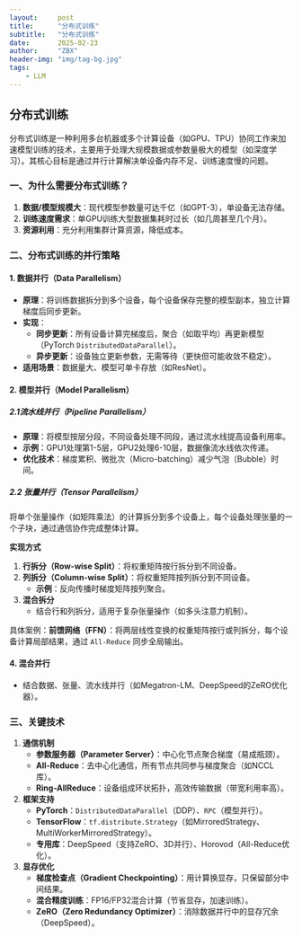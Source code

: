 ```yaml
---
layout:     post
title:      "分布式训练"
subtitle:   "分布式训练"
date:       2025-02-23
author:     "ZBX"
header-img: "img/tag-bg.jpg"
tags:
    - LLM
---
```


## 分布式训练

分布式训练是一种利用多台机器或多个计算设备（如GPU、TPU）协同工作来加速模型训练的技术，主要用于处理大规模数据或参数量极大的模型（如深度学习）。其核心目标是通过并行计算解决单设备内存不足、训练速度慢的问题。

### **一、为什么需要分布式训练？**

1. **数据/模型规模大**：现代模型参数量可达千亿（如GPT-3），单设备无法存储。
2. **训练速度需求**：单GPU训练大型数据集耗时过长（如几周甚至几个月）。
3. **资源利用**：充分利用集群计算资源，降低成本。

### **二、分布式训练的并行策略**

#### 1. **数据并行（Data Parallelism）**

- **原理**：将训练数据拆分到多个设备，每个设备保存完整的模型副本，独立计算梯度后同步更新。
- **实现**：
  - **同步更新**：所有设备计算完梯度后，聚合（如取平均）再更新模型（PyTorch `DistributedDataParallel`）。
  - **异步更新**：设备独立更新参数，无需等待（更快但可能收敛不稳定）。
- **适用场景**：数据量大、模型可单卡存放（如ResNet）。

#### 2. **模型并行（Model Parallelism）**

##### 2.1**流水线并行（Pipeline Parallelism）**

- **原理**：将模型按层分段，不同设备处理不同段，通过流水线提高设备利用率。
- **示例**：GPU1处理第1-5层，GPU2处理6-10层，数据像流水线依次传递。
- **优化技术**：梯度累积、微批次（Micro-batching）减少气泡（Bubble）时间。

##### 2.2 **张量并行（Tensor Parallelism）**

将单个张量操作（如矩阵乘法）的计算拆分到多个设备上，每个设备处理张量的一个子块，通过通信协作完成整体计算。

**实现方式**

1. **行拆分（Row-wise Split）**：将权重矩阵按行拆分到不同设备。
2. **列拆分（Column-wise Split）**：将权重矩阵按列拆分到不同设备。
   - **示例**：反向传播时梯度矩阵按列聚合。
3. **混合拆分**
   - 结合行和列拆分，适用于复杂张量操作（如多头注意力机制）。

具体案例：**前馈网络（FFN）**：将两层线性变换的权重矩阵按行或列拆分，每个设备计算局部结果，通过 `All-Reduce` 同步全局输出。

#### 4. **混合并行**

- 结合数据、张量、流水线并行（如Megatron-LM、DeepSpeed的ZeRO优化器）。

### **三、关键技术**

1. **通信机制**
   - **参数服务器（Parameter Server）**：中心化节点聚合梯度（易成瓶颈）。
   - **All-Reduce**：去中心化通信，所有节点共同参与梯度聚合（如NCCL库）。
   - **Ring-AllReduce**：设备组成环状拓扑，高效传输数据（带宽利用率高）。
2. **框架支持**
   - **PyTorch**：`DistributedDataParallel`（DDP）、`RPC`（模型并行）。
   - **TensorFlow**：`tf.distribute.Strategy`（如MirroredStrategy、MultiWorkerMirroredStrategy）。
   - **专用库**：DeepSpeed（支持ZeRO、3D并行）、Horovod（All-Reduce优化）。
3. **显存优化**
   - **梯度检查点（Gradient Checkpointing）**：用计算换显存，只保留部分中间结果。
   - **混合精度训练**：FP16/FP32混合计算（节省显存，加速训练）。
   - **ZeRO（Zero Redundancy Optimizer）**：消除数据并行中的显存冗余（DeepSpeed）。


